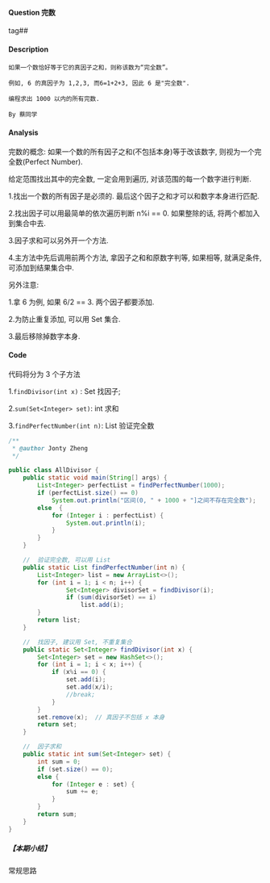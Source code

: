 #### Question 完数

tag##



#### Description

```
如果一个数恰好等于它的真因子之和，则称该数为“完全数”。

例如, 6 的真因子为 1,2,3, 而6=1+2+3, 因此 6 是"完全数".

编程求出 1000 以内的所有完数.

By 蔡同学
```





#### Analysis

完数的概念: 如果一个数的所有因子之和(不包括本身)等于改该数字, 则视为一个完全数(Perfect Number).

给定范围找出其中的完全数, 一定会用到遍历, 对该范围的每一个数字进行判断.

1.找出一个数的所有因子是必须的. 最后这个因子之和才可以和数字本身进行匹配.

2.找出因子可以用最简单的依次遍历判断 n%i == 0. 如果整除的话, 将两个都加入到集合中去.

3.因子求和可以另外开一个方法.

4.主方法中先后调用前两个方法, 拿因子之和和原数字判等, 如果相等, 就满足条件, 可添加到结果集合中.



另外注意:

1.拿 6 为例, 如果 6/2 == 3. 两个因子都要添加.

2.为防止重复添加, 可以用 Set 集合.

3.最后移除掉数字本身.



#### Code

代码将分为 3 个子方法

1.`findDivisor(int x)` :  Set<Integer> 找因子;

2.`sum(Set<Integer> set)`: int 求和

3.`findPerfectNumber(int n)`: List 验证完全数

```java
/**
 * @author Jonty Zheng
 */

public class AllDivisor {
    public static void main(String[] args) {
        List<Integer> perfectList = findPerfectNumber(1000);
        if (perfectList.size() == 0)
            System.out.println("区间(0, " + 1000 + "]之间不存在完全数");
        else  {
            for (Integer i : perfectList) {
                System.out.println(i);
            }
        }
    }

    //  验证完全数, 可以用 List
    public static List findPerfectNumber(int n) {
        List<Integer> list = new ArrayList<>();
        for (int i = 1; i < n; i++) {
                Set<Integer> divisorSet = findDivisor(i);
                if (sum(divisorSet) == i)
                    list.add(i);
        }
        return list;
    }

    //  找因子, 建议用 Set, 不重复集合
    public static Set<Integer> findDivisor(int x) {
        Set<Integer> set = new HashSet<>();
        for (int i = 1; i < x; i++) {
            if (x%i == 0) {
                set.add(i);
                set.add(x/i);
                //break;
            }
        }
        set.remove(x);  // 真因子不包括 x 本身
        return set;
    }

    //  因子求和
    public static int sum(Set<Integer> set) {
        int sum = 0;
        if (set.size() == 0);
        else {
            for (Integer e : set) {
                sum += e;
            }
        }
        return sum;
    }
}

```





##### 【本期小结】

常规思路



